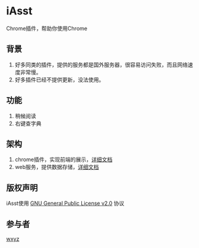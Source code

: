 # iAsst
Chrome插件，帮助你使用Chrome

## 背景
1. 好多同类的插件，提供的服务都是国外服务器，很容易访问失败，而且网络速度非常慢。
2. 好多插件已经不提供更新，没法使用。

## 功能
1. 稍候阅读
2. 右键查字典

## 架构
1. chrome插件，实现前端的展示，[详细文档](iAsst-plugin/README.md)
2. web服务，提供数据存储，[详细文档](iAsst-web/README.md)

## 版权声明
iAsst使用 [GNU General Public License v2.0](http://www.gnu.org/licenses/gpl-2.0.txt) 协议

## 参与者
[wxyz](http://wxyz.ren)